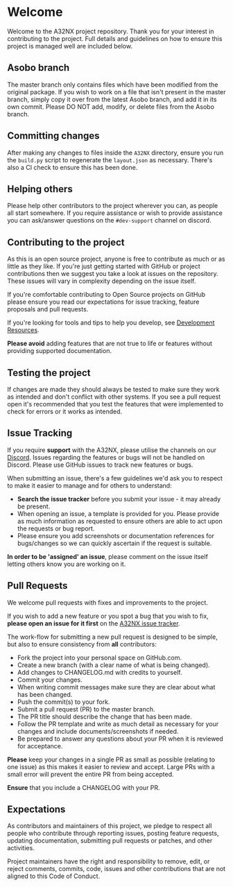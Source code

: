 # Welcome

Welcome to the A32NX project repository. Thank you for your interest in contributing to the project. Full details and guidelines on how to ensure this project is managed well are included below.

## Asobo branch

The master branch only contains files which have been modified from the original package. If you wish to work on a file that isn't present in the master branch, simply copy it over from the latest Asobo branch, and add it in its own commit. Please DO NOT add, modify, or delete files from the Asobo branch.

## Committing changes

After making any changes to files inside the `A32NX` directory, ensure you run the `build.py` script to regenerate the `layout.json` as necessary. There's also a CI check to ensure this has been done.

## Helping others

Please help other contributors to the project wherever you can, as people all start somewhere. If you require assistance or wish to provide assistance you can ask/answer questions on the `#dev-support` channel on discord.

## Contributing to the project

As this is an open source project, anyone is free to contribute as much or as little as they like. If you're just getting started with GitHub or project contributions then we suggest you take a look at issues on the repository. These issues will vary in complexity depending on the issue itself.

If you're comfortable contributing to Open Source projects on GitHub please ensure you read our expectations for issue tracking, feature proposals and pull requests.

If you're looking for tools and tips to help you develop, see [Development Resources](../docs/resources.md).

**Please avoid** adding features that are not true to life or features without providing supported documentation.

## Testing the project

If changes are made they should always be tested to make sure they work as intended and don't conflict with other systems. If you see a pull request open it's recommended that you test the features that were implemented to check for errors or it works as intended.

## Issue Tracking

If you require **support** with the A32NX, please utilise the channels on our [Discord](https://discord.gg/TtTuKFw). Issues regarding the features or bugs will not be handled on Discord. Please use GitHub issues to track new features or bugs.

When submitting an issue, there's a few guidelines we'd ask you to respect to make it easier to manage and for others to understand:
* **Search the issue tracker** before you submit your issue - it may already be present.
* When opening an issue, a template is provided for you. Please provide as much information as requested to ensure others are able to act upon the requests or bug report.
* Please ensure you add screenshots or documentation references for bugs/changes so we can quickly ascertain if the request is suitable.

**In order to be 'assigned' an issue**, please comment on the issue itself letting others know you are working on it.

## Pull Requests

We welcome pull requests with fixes and improvements to the project.

If you wish to add a new feature or you spot a bug that you wish to fix, **please open an issue for it first** on the [A32NX issue tracker](https://github.com/flybywiresim/a32nx/issues).

The work-flow for submitting a new pull request is designed to be simple, but also to ensure consistency from **all** contributors:
* Fork the project into your personal space on GitHub.com.
* Create a new branch (with a clear name of what is being changed).
* Add changes to CHANGELOG.md with credits to yourself.
* Commit your changes.
* When writing commit messages make sure they are clear about what has been changed.
* Push the commit(s) to your fork.
* Submit a pull request (PR) to the master branch.
* The PR title should describe the change that has been made.
* Follow the PR template and write as much detail as necessary for your changes and include documents/screenshots if needed.
* Be prepared to answer any questions about your PR when it is reviewed for acceptance.

**Please** keep your changes in a single PR as small as possible (relating to one issue) as this makes it easier to review and accept.  Large PRs with a small error will prevent the entire PR from being accepted.

**Ensure** that you include a CHANGELOG with your PR.

## Expectations
As contributors and maintainers of this project, we pledge to respect all people who contribute through reporting issues, posting feature requests, updating documentation, submitting pull requests or patches, and other activities.

Project maintainers have the right and responsibility to remove, edit, or reject comments, commits, code, issues and other contributions that are not aligned to this Code of Conduct.
